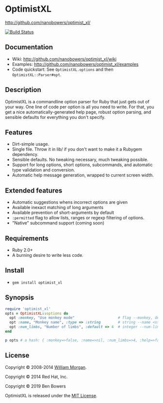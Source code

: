 # OptimistXL

http://github.com/nanobowers/optimist_xl/

[![Build Status](https://travis-ci.org/nanobowers/optimist_xl.svg)](https://travis-ci.org/nanobowers/optimist_xl)

## Documentation

- Wiki: http://github.com/nanobowers/optimist_xl/wiki
- Examples: http://github.com/nanobowers/optimist_xl/examples
- Code quickstart: See `OptimistXL.options` and then `OptimistXL::Parser#opt`.

## Description

OptimistXL is a commandline option parser for Ruby that just gets out of your way.
One line of code per option is all you need to write. For that, you get a nice
automatically-generated help page, robust option parsing, and sensible defaults
for everything you don't specify.

## Features

- Dirt-simple usage.
- Single file. Throw it in lib/ if you don't want to make it a Rubygem dependency.
- Sensible defaults. No tweaking necessary, much tweaking possible.
- Support for long options, short options, subcommands, and automatic type validation and
  conversion.
- Automatic help message generation, wrapped to current screen width.

## Extended features

- Automatic suggestions whens incorrect options are given
- Available inexact matching of long arguments
- Available prevention of short-arguments by default
- `:permitted` flag to allow lists, ranges or regexp filtering of options.
- "Native" subcommand support (coming soon)

## Requirements

* Ruby 2.0+
* A burning desire to write less code.

## Install

* `gem install optimist_xl`

## Synopsis

```ruby
require 'optimist_xl'
opts = OptimistXL::options do
  opt :monkey, "Use monkey mode"                    # flag --monkey, default false
  opt :name, "Monkey name", :type => :string        # string --name <s>, default nil
  opt :num_limbs, "Number of limbs", :default => 4  # integer --num-limbs <i>, default to 4
end

p opts # a hash: { :monkey=>false, :name=>nil, :num_limbs=>4, :help=>false }
```

## License

Copyright &copy; 2008-2014 [William Morgan](http://masanjin.net/).

Copyright &copy; 2014 Red Hat, Inc.

Copyright &copy; 2019 Ben Bowers

OptimistXL is released under the [MIT License](http://www.opensource.org/licenses/MIT).
